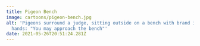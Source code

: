 ```yaml
---
title: Pigeon Bench
image: cartoons/pigeon-bench.jpg
alt: 'Pigeons surround a judge, sitting outside on a bench with brand in his
  hands: "You may approach the bench"'
date: 2021-05-26T20:51:24.281Z
---
```


